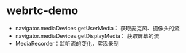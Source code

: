 # webrtc-demo

- navigator.mediaDevices.getUserMedia： 获取麦克风、摄像头的流
- navigator.mediaDevices.getDisplayMedia： 获取屏幕的流
- MediaRecorder：监听流的变化，实现录制